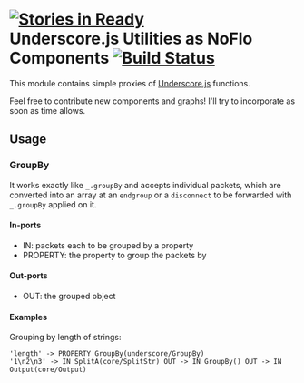 [![Stories in Ready](https://badge.waffle.io/kenhkan/noflo-underscore.png)](https://waffle.io/kenhkan/noflo-underscore)  
Underscore.js Utilities as NoFlo Components [![Build Status](https://secure.travis-ci.org/kenhkan/noflo-underscore.png?branch=master)](https://travis-ci.org/kenhkan/noflo-underscore)
===============================

This module contains simple proxies of
[Underscore.js](http://underscorejs.org/) functions.

Feel free to contribute new components and graphs! I'll try to
incorporate as soon as time allows.


Usage
-------------------------------

### GroupBy ###

It works exactly like `_.groupBy` and accepts individual packets, which
are converted into an array at an `endgroup` or a `disconnect` to be
forwarded with `_.groupBy` applied on it.

#### In-ports

  * IN: packets each to be grouped by a property
  * PROPERTY: the property to group the packets by

#### Out-ports

  * OUT: the grouped object

#### Examples

Grouping by length of strings:

    'length' -> PROPERTY GroupBy(underscore/GroupBy)
    '1\n2\n3' -> IN SplitA(core/SplitStr) OUT -> IN GroupBy() OUT -> IN Output(core/Output)
